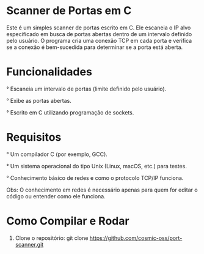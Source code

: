 # Scanner de Portas em C

Este é um simples scanner de portas escrito em C. Ele escaneia o IP alvo especificado em busca de portas abertas dentro de um intervalo definido pelo usuário. O programa cria uma conexão TCP em cada porta e verifica se a conexão é bem-sucedida para determinar se a porta está aberta.

# Funcionalidades
° Escaneia um intervalo de portas (limite definido pelo usuário).

° Exibe as portas abertas.

° Escrito em C utilizando programação de sockets.

# Requisitos
° Um compilador C (por exemplo, GCC).

° Um sistema operacional do tipo Unix (Linux, macOS, etc.) para testes.

° Conhecimento básico de redes e como o protocolo TCP/IP funciona.

Obs: O conhecimento em redes é necessário apenas para quem for editar o código ou entender como ele funciona.

# Como Compilar e Rodar
1. Clone o repositório:
git clone https://github.com/cosmic-oss/port-scanner.git

